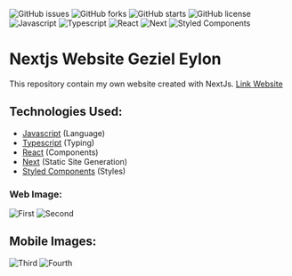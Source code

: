 ![GitHub issues](https://img.shields.io/github/issues/programador404/NextJs-GezielElyon)
![GitHub forks](https://img.shields.io/github/forks/programador404/NextJs-GezielElyon)
![GitHub starts](https://img.shields.io/github/stars/programador404/NextJs-GezielElyon)
![GitHub license](https://img.shields.io/github/license/programador404/NextJs-GezielElyon)
![Javascript](https://img.shields.io/badge/Javascript-Language-yellow)
![Typescript](https://img.shields.io/badge/Typescript-Language-blue)
![React](https://img.shields.io/badge/React-components-orange)
![Next](https://img.shields.io/badge/Next-components-pink)
![Styled Components](https://img.shields.io/badge/StyledComponents-Styles-purple)

# Nextjs Website Geziel Eylon
This repository contain my own website created with NextJs. [Link Website](https://programador404.vercel.app/)

## Technologies Used:
- [Javascript](https://developer.mozilla.org/pt-BR/docs/Web/JavaScript) (Language)
- [Typescript](https://www.typescriptlang.org/) (Typing)
- [React](https://pt-br.reactjs.org/) (Components)
- [Next](https://nextjs.org/) (Static Site Generation)
- [Styled Components](https://styled-components.com/) (Styles)

### Web Image:
![First](https://user-images.githubusercontent.com/48457700/121801328-33c32400-cc0d-11eb-88c7-c77596d347da.PNG)
![Second](https://user-images.githubusercontent.com/48457700/121801335-36be1480-cc0d-11eb-9131-7238c82e6def.PNG)

## Mobile Images:
![Third](https://user-images.githubusercontent.com/48457700/121801342-3b82c880-cc0d-11eb-8996-1cf0e2bc74f2.PNG)
![Fourth](https://user-images.githubusercontent.com/48457700/121801348-3f164f80-cc0d-11eb-9ddb-966d4885a98e.PNG)
